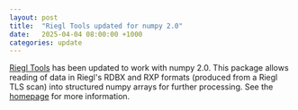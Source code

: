 ```yaml
---
layout: post
title:  "Riegl Tools updated for numpy 2.0"
date:   2025-04-04 08:00:00 +1000
categories: update
---
```


[Riegl Tools](https://gitlab.com/jrsrp/sys/lidar/riegl_tools) has been updated to 
work with numpy 2.0. This package allows reading of data in Riegl's RDBX and RXP
formats (produced from a Riegl TLS scan) into structured numpy arrays for further
processing.
See the [homepage](https://gitlab.com/jrsrp/sys/lidar/riegl_tools) for more
information.
